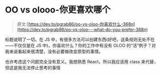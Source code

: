 # OO vs olooo-你更喜欢哪个

> 原文:[https://dev.to/pgrab86/oo-vs-oloo-你喜欢什么-368n](https://dev.to/pgrab86/oo-vs-oloo---what-do-you-prefer-368n)

标题说明了一切。在 JS 中，有很多方法可以创建东西(好吧，这条规则无处不在——不仅仅是在 JS 中)。你喜欢什么？你的工作中有没有 OLOO 的“活”例子？对我来说看起来很清楚，没有必要做改变原型的事情。

也许考虑这个问题完全没有意义。我想熟悉 React，所以我应该用 class 来代替，但这是我无法停止思考的事情